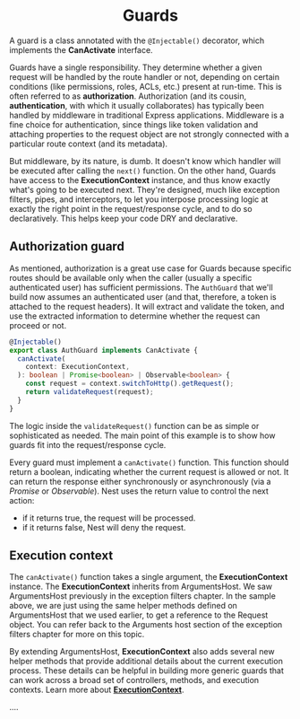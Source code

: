 <link rel="stylesheet" href="https://cdn.jsdelivr.net/npm/bootstrap-icons@1.5.0/font/bootstrap-icons.css">
<link rel="stylesheet" href="../source.css">

<h1 style="text-align:center">Guards</h1>

A guard is a class annotated with the ``@Injectable()`` decorator, which implements the **CanActivate** interface.

Guards have a single responsibility. They determine whether a given request will be handled by the route handler or not, depending on certain conditions (like permissions, roles, ACLs, etc.) present at run-time. This is often referred to as **authorization**. Authorization (and its cousin, **authentication**, with which it usually collaborates) has typically been handled by middleware in traditional Express applications. Middleware is a fine choice for authentication, since things like token validation and attaching properties to the request object are not strongly connected with a particular route context (and its metadata).

But middleware, by its nature, is dumb. It doesn't know which handler will be executed after calling the ``next()`` function. On the other hand, Guards have access to the **ExecutionContext** instance, and thus know exactly what's going to be executed next. They're designed, much like exception filters, pipes, and interceptors, to let you interpose processing logic at exactly the right point in the request/response cycle, and to do so declaratively. This helps keep your code DRY and declarative.

## Authorization guard
As mentioned, authorization is a great use case for Guards because specific routes should be available only when the caller (usually a specific authenticated user) has sufficient permissions. The ``AuthGuard`` that we'll build now assumes an authenticated user (and that, therefore, a token is attached to the request headers). It will extract and validate the token, and use the extracted information to determine whether the request can proceed or not.

```ts
@Injectable()
export class AuthGuard implements CanActivate {
  canActivate(
    context: ExecutionContext,
  ): boolean | Promise<boolean> | Observable<boolean> {
    const request = context.switchToHttp().getRequest();
    return validateRequest(request);
  }
}
```
The logic inside the ``validateRequest()`` function can be as simple or sophisticated as needed. The main point of this example is to show how guards fit into the request/response cycle.

Every guard must implement a ``canActivate()`` function. This function should return a boolean, indicating whether the current request is allowed or not. It can return the response either synchronously or asynchronously (via a *Promise* or *Observable*). Nest uses the return value to control the next action:
  * if it returns true, the request will be processed.
  * if it returns false, Nest will deny the request.

## Execution context
The ``canActivate()`` function takes a single argument, the **ExecutionContext** instance. The **ExecutionContext** inherits from ArgumentsHost. We saw ArgumentsHost previously in the exception filters chapter. In the sample above, we are just using the same helper methods defined on ArgumentsHost that we used earlier, to get a reference to the Request object. You can refer back to the Arguments host section of the exception filters chapter for more on this topic.

By extending ArgumentsHost, **ExecutionContext** also adds several new helper methods that provide additional details about the current execution process. These details can be helpful in building more generic guards that can work across a broad set of controllers, methods, and execution contexts. Learn more about [**ExecutionContext**](executionContext.md).




....

